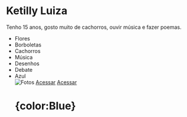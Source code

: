 <h1>Ketilly Luiza</h1>
<p>Tenho 15 anos, gosto muito de cachorros, ouvir música e fazer poemas.</p>
<ul>
<li>Flores</li>
<li>Borboletas</li>
<li>Cachorros</li>
<li>Música</li>
<li>Desenhos</li>
<li>Debate</li>
<li>Azul</li>
<img scr= "Caminho/para/imagem.jpg" alt= Fotos de Rosas azul>
<a href="https://share.google/imagens/xbp6rSmhECNWU4Ggk">Acessar</a>
<a href="https://wa.me/message/VGN6BJHDQH4AM1">Acessar</a>

  <h1>{color:Blue}
